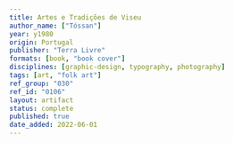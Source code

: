 ```yaml
---
title: Artes e Tradições de Viseu
author_name: ["Tóssan"]
year: y1980
origin: Portugal
publisher: "Terra Livre"
formats: [book, "book cover"]
disciplines: [graphic-design, typography, photography]
tags: [art, "folk art"]
ref_group: "030"
ref_id: "0106"
layout: artifact
status: complete
published: true
date_added: 2022-06-01
---
```

